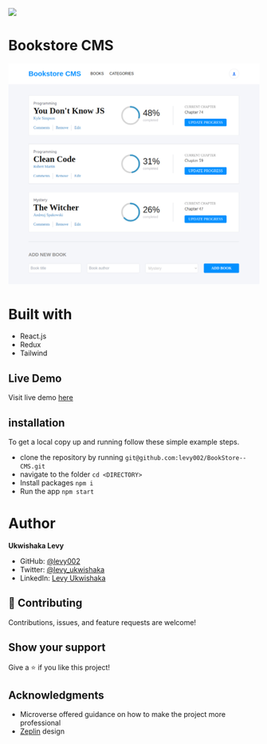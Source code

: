 ![](https://img.shields.io/badge/Microverse-blueviolet)
# Bookstore CMS

<img src="./src/image/screenshot (1).png" alt="App screen shoot">

# Built with
- React.js
- Redux
- Tailwind

## Live Demo
Visit live demo [here](https://bookstore-cms-202.netlify.app/)

## installation

To get a local copy up and running follow these simple example steps.

- clone the repository by running
``` git@github.com:levy002/BookStore--CMS.git ```
- navigate to the folder
``` cd <DIRECTORY> ```
- Install packages
``` npm i ```
- Run the app
``` npm start ```

# Author
**Ukwishaka Levy**
- GitHub: [@levy002](https://github.com/levy002)
- Twitter: [@levy_ukwishaka](https://twitter.com/levy_ukwishaka)
- LinkedIn: [Levy Ukwishaka](https://www.linkedin.com/in/levy-ukwishaka-405391223)

## :handshake: Contributing
Contributions, issues, and feature requests are welcome!
## Show your support
Give a :star:️ if you like this project!
## Acknowledgments

- Microverse offered guidance on how to make the project more professional
- [Zeplin](https://app.zeplin.io/project/5b35a9e13227086040f8eb75/screen/5b695e29bb8c844f118f93780) design


